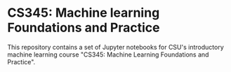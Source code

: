 # CS345:  Machine learning Foundations and Practice


This repository contains a set of Jupyter notebooks for CSU's introductory machine learning course "CS345:  Machine Learning Foundations and Practice".
